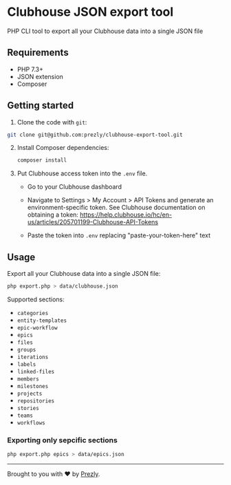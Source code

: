 # Clubhouse JSON export tool

PHP CLI tool to export all your Clubhouse data into a single JSON file

## Requirements

- PHP 7.3+
- JSON extension
- Composer

## Getting started

1. Clone the code with `git`:

  ```bash
  git clone git@github.com:prezly/clubhouse-export-tool.git
  ```
  
2. Install Composer dependencies:

   ```bash
   composer install
   ```
   
3. Put Clubhouse access token into the `.env` file.

   - Go to your Clubhouse dashboard
   
   - Navigate to Settings > My Account > API Tokens and generate an environment-specific token.
     See Clubhouse documentation on obtaining a token: 
     https://help.clubhouse.io/hc/en-us/articles/205701199-Clubhouse-API-Tokens
     
   - Paste the token into `.env` replacing "paste-your-token-here" text

## Usage

Export all your Clubhouse data into a single JSON file:

```bash
php export.php > data/clubhouse.json
```

Supported sections:
- `categories`
- `entity-templates`
- `epic-workflow`
- `epics`
- `files`
- `groups`
- `iterations`
- `labels`
- `linked-files`
- `members`
- `milestones`
- `projects`
- `repositories`
- `stories`
- `teams`
- `workflows`

### Exporting only sepcific sections

```bash
php export.php epics > data/epics.json
```


-----------------

Brought to you with :heart: by [Prezly](https://www.prezly.com/?utm_source=github&utm_campaign=clubhouse-export-tool).
